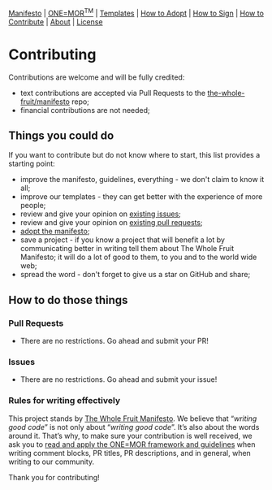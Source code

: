 
[Manifesto](https://github.com/the-whole-fruit/manifesto) | [ONE=MOR<sup>TM</sup>](https://github.com/the-whole-fruit/manifesto/blob/master/goodies/one_more_framework.md) | [Templates](https://github.com/the-whole-fruit/manifesto/blob/master/goodies/templates) | [How to Adopt](https://github.com/the-whole-fruit/manifesto/blob/master/join/adopting.md) | [How to Sign](https://github.com/the-whole-fruit/manifesto/blob/master/join/signatories.md) | [How to Contribute](https://github.com/the-whole-fruit/manifesto/blob/master/.github/contributing.md) | [About](https://github.com/the-whole-fruit/manifesto/blob/master/join/about.md) | [License](https://github.com/the-whole-fruit/manifesto/blob/master/.github/license.md)

# Contributing

Contributions are welcome and will be fully credited:
- text contributions are accepted via Pull Requests to the [the-whole-fruit/manifesto](https://github.com/the-whole-fruit/manifesto) repo;
- financial contributions are not needed;

## Things you could do

If you want to contribute but do not know where to start, this list provides a starting point:
- improve the manifesto, guidelines, everything - we don't claim to know it all;
- improve our templates - they can get better with the experience of more people;
- review and give your opinion on [existing issues](https://github.com/the-whole-fruit/manifesto/issues);
- review and give your opinion on [existing pull requests](https://github.com/the-whole-fruit/manifesto/pulls);
- [adopt the manifesto](https://github.com/the-whole-fruit/manifesto#how-to-adopt);
- save a project - if you know a project that will benefit a lot by communicating better in writing tell them about The Whole Fruit Manifesto; it will do a lot of good to them, to you and to the world wide web;
- spread the word - don't forget to give us a star on GitHub and share;

## How to do those things

### Pull Requests
- There are no restrictions. Go ahead and submit your PR!

### Issues
- There are no restrictions. Go ahead and submit your issue!

### Rules for writing effectively

This project stands by [The Whole Fruit Manifesto](https://github.com/the-whole-fruit/manifesto). We believe that “_writing good code_” is not only about “_writing good code_”. It’s also about the words around it. That’s why, to make sure your contribution is well received, we ask you to [read and apply the ONE=MOR framework and guidelines](https://github.com/the-whole-fruit/manifesto) when writing comment blocks, PR titles, PR descriptions, and in general, when writing to our community.


Thank you for contributing!
